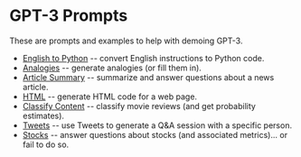 # GPT-3 Prompts

These are prompts and examples to help with demoing GPT-3.

* [English to Python](/english-to-python.md) -- convert English instructions to Python code.
* [Analogies](/analogies.md) -- generate analogies (or fill them in).
* [Article Summary](/ft-article.md) -- summarize and answer questions about a news article.
* [HTML](/google-page.md) -- generate HTML code for a web page.
* [Classify Content](/movie-reviews.md) -- classify movie reviews (and get probability estimates).
* [Tweets](/tweet-prompts.md) -- use Tweets to generate a Q&A session with a specific person.
* [Stocks](/logic-stocks.md) -- answer questions about stocks (and associated metrics)... or fail to do so.
